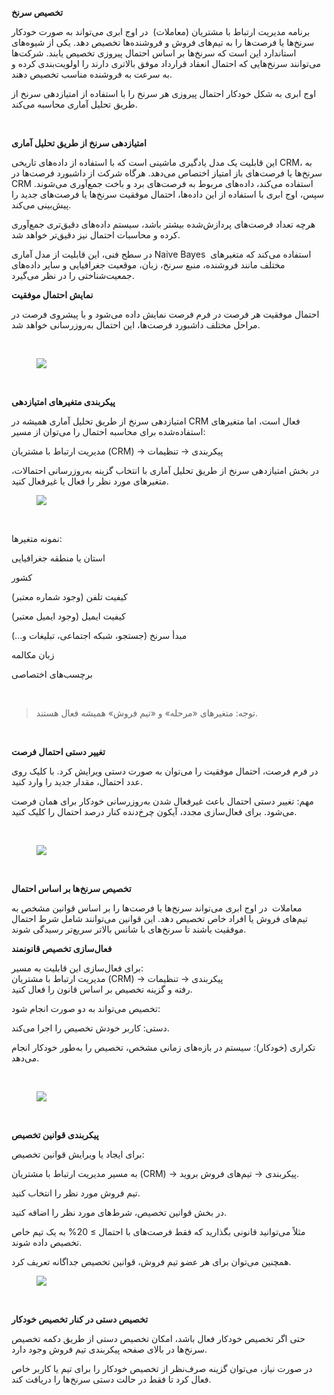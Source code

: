 <p><strong>تخصیص سرنخ</strong></p><p>برنامه مدیریت ارتباط با مشتریان (معاملات) &nbsp;در اوج ابری می‌تواند به صورت خودکار سرنخ‌ها یا فرصت‌ها را به تیم‌های فروش و فروشنده‌ها تخصیص دهد. یکی از شیوه‌های استاندارد این است که سرنخ‌ها بر اساس احتمال پیروزی تخصیص یابند. شرکت‌ها می‌توانند سرنخ‌هایی که احتمال انعقاد قرارداد موفق بالاتری دارند را اولویت‌بندی کرده و به سرعت به فروشنده مناسب تخصیص دهند.</p><p>اوج ابری به شکل خودکار احتمال پیروزی هر سرنخ را با استفاده از امتیازدهی سرنخ از طریق تحلیل آماری محاسبه می‌کند.</p><p>&nbsp;</p><p><strong>امتیازدهی سرنخ از طریق تحلیل آماری</strong></p><p>این قابلیت یک مدل یادگیری ماشینی است که با استفاده از داده‌های تاریخی CRM، به سرنخ‌ها یا فرصت‌های باز امتیاز اختصاص می‌دهد. هرگاه شرکت از داشبورد فرصت‌ها در CRM استفاده می‌کند، داده‌های مربوط به فرصت‌های برد و باخت جمع‌آوری می‌شوند. سپس، اوج ابری با استفاده از این داده‌ها، احتمال موفقیت سرنخ‌ها یا فرصت‌های جدید را پیش‌بینی می‌کند.</p><p>هرچه تعداد فرصت‌های پردازش‌شده بیشتر باشد، سیستم داده‌های دقیق‌تری جمع‌آوری کرده و محاسبات احتمال نیز دقیق‌تر خواهد شد.</p><p>در سطح فنی، این قابلیت از مدل آماری Naive Bayes &nbsp;استفاده می‌کند که متغیرهای مختلف مانند فروشنده، منبع سرنخ، زبان، موقعیت جغرافیایی و سایر داده‌های جمعیت‌شناختی را در نظر می‌گیرد.</p><p><strong>نمایش احتمال موفقیت</strong></p><p>احتمال موفقیت هر فرصت در فرم فرصت نمایش داده می‌شود و با پیشروی فرصت در مراحل مختلف داشبورد فرصت‌ها، این احتمال به‌روزرسانی خواهد شد.</p><p>&nbsp;</p><figure class="image"><img src="https://hub.amootsoft.com/content/editor/41632ab6-3241-431d-8b2c-692635e0c046image.png.png"></figure><p>&nbsp;</p><p><strong>پیکربندی متغیرهای امتیازدهی</strong></p><p>امتیازدهی سرنخ از طریق تحلیل آماری همیشه در CRM فعال است، اما متغیرهای استفاده‌شده برای محاسبه احتمال را می‌توان از مسیر:</p><p>مدیریت ارتباط با مشتریان (CRM) → پیکربندی → تنظیمات</p><p>در بخش امتیازدهی سرنخ از طریق تحلیل آماری با انتخاب گزینه به‌روزرسانی احتمالات، متغیرهای مورد نظر را فعال یا غیرفعال کنید.</p><figure class="image image_resized" style="width:59.45%;"><img src="https://hub.amootsoft.com/content/editor/59fe7689-4a7d-47ec-88c3-2f27ccfbcfb4image.png.png"></figure><p>&nbsp;</p><p>نمونه متغیرها:</p><p>استان یا منطقه جغرافیایی</p><p>کشور</p><p>کیفیت تلفن (وجود شماره معتبر)</p><p>کیفیت ایمیل (وجود ایمیل معتبر)</p><p>مبدأ سرنخ (جستجو، شبکه اجتماعی، تبلیغات و...)</p><p>زبان مکالمه</p><p>برچسب‌های اختصاصی</p><p>&nbsp;</p><blockquote><p>توجه: متغیرهای «مرحله» و «تیم فروش» همیشه فعال هستند.</p></blockquote><p>&nbsp;</p><p><strong>تغییر دستی احتمال فرصت</strong></p><p>در فرم فرصت، احتمال موفقیت را می‌توان به صورت دستی ویرایش کرد. با کلیک روی عدد احتمال، مقدار جدید را وارد کنید.</p><p>مهم: تغییر دستی احتمال باعث غیرفعال شدن به‌روزرسانی خودکار برای همان فرصت می‌شود. برای فعال‌سازی مجدد، آیکون چرخ‌دنده کنار درصد احتمال را کلیک کنید.</p><p>&nbsp;</p><figure class="image image_resized" style="width:54.99%;"><img src="https://hub.amootsoft.com/content/editor/08a7bdb6-a56b-48ec-b59a-db3e6c9dde49image.png.png"></figure><p>&nbsp;</p><p><strong>تخصیص سرنخ‌ها بر اساس احتمال</strong></p><p>معاملات &nbsp;در اوج ابری می‌تواند سرنخ‌ها یا فرصت‌ها را بر اساس قوانین مشخص به تیم‌های فروش یا افراد خاص تخصیص دهد. این قوانین می‌توانند شامل شرط احتمال موفقیت باشند تا سرنخ‌های با شانس بالاتر سریع‌تر رسیدگی شوند.</p><p><strong>فعال‌سازی تخصیص قانونمند</strong></p><p>برای فعال‌سازی این قابلیت به مسیر:<br>مدیریت ارتباط با مشتریان (CRM) → پیکربندی → تنظیمات<br>رفته و گزینه تخصیص بر اساس قانون را فعال کنید.</p><p>تخصیص می‌تواند به دو صورت انجام شود:</p><p>دستی: کاربر خودش تخصیص را اجرا می‌کند.</p><p>تکراری (خودکار): سیستم در بازه‌های زمانی مشخص، تخصیص را به‌طور خودکار انجام می‌دهد.</p><p>&nbsp;</p><figure class="image image_resized" style="width:45.61%;"><img src="https://hub.amootsoft.com/content/editor/739cd8e8-f68f-46a7-aed5-185f2d44240dimage.png.png"></figure><p>&nbsp;</p><p><strong>پیکربندی قوانین تخصیص</strong></p><p>برای ایجاد یا ویرایش قوانین تخصیص:</p><p>به مسیر مدیریت ارتباط با مشتریان (CRM) → پیکربندی → تیم‌های فروش بروید.</p><p>تیم فروش مورد نظر را انتخاب کنید.</p><p>در بخش قوانین تخصیص، شرط‌های مورد نظر را اضافه کنید.</p><p>مثلاً می‌توانید قانونی بگذارید که فقط فرصت‌های با احتمال ≥ 20% به یک تیم خاص تخصیص داده شوند.</p><p>همچنین می‌توان برای هر عضو تیم فروش، قوانین تخصیص جداگانه تعریف کرد.</p><figure class="image"><img src="https://hub.amootsoft.com/content/editor/2ebcfcef-e8b7-4315-9a0f-0aca884a79e2image.png.png"></figure><p>&nbsp;</p><p><strong>تخصیص دستی در کنار تخصیص خودکار</strong></p><p>حتی اگر تخصیص خودکار فعال باشد، امکان تخصیص دستی از طریق دکمه تخصیص سرنخ‌ها در بالای صفحه پیکربندی تیم فروش وجود دارد.</p><p>در صورت نیاز، می‌توان گزینه صرف‌نظر از تخصیص خودکار را برای تیم یا کاربر خاص فعال کرد تا فقط در حالت دستی سرنخ‌ها را دریافت کند.</p>